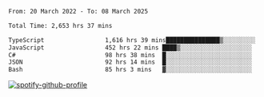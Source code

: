 <!--START_SECTION:waka-->

```txt
From: 20 March 2022 - To: 08 March 2025

Total Time: 2,653 hrs 37 mins

TypeScript                 1,616 hrs 39 mins███████████████▒░░░░░░░░░   60.92 %
JavaScript                 452 hrs 22 mins ████▒░░░░░░░░░░░░░░░░░░░░   17.05 %
C#                         98 hrs 38 mins  █░░░░░░░░░░░░░░░░░░░░░░░░   03.72 %
JSON                       92 hrs 14 mins  █░░░░░░░░░░░░░░░░░░░░░░░░   03.48 %
Bash                       85 hrs 3 mins   ▓░░░░░░░░░░░░░░░░░░░░░░░░   03.21 %
```

<!--END_SECTION:waka-->
[![spotify-github-profile](https://spotify-github-profile.vercel.app/api/view?uid=c00zprrvy9xiloa9qnco3hmng&cover_image=true&theme=novatorem&show_offline=false&background_color=121212&bar_color=53b14f&bar_color_cover=false)](https://spotify-github-profile.vercel.app/api/view?uid=c00zprrvy9xiloa9qnco3hmng&redirect=true)



